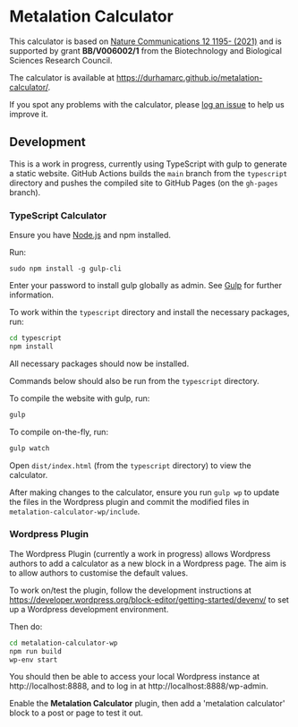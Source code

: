 # Metalation Calculator

This calculator is based on [Nature Communications 12 1195- (2021)](https://doi.org/10.1038/s41467-021-21479-8) and is supported by grant **BB/V006002/1** from the Biotechnology and Biological Sciences Research Council.

The calculator is available at https://durhamarc.github.io/metalation-calculator/.

If you spot any problems with the calculator, please [log an issue](https://github.com/DurhamARC/metalation-calculator/issues/new/choose) to help us improve it.

## Development

This is a work in progress, currently using TypeScript with gulp to generate a static website. GitHub Actions builds the `main` branch from the `typescript` directory and pushes the compiled site to GitHub Pages (on the `gh-pages` branch).


### TypeScript Calculator

Ensure you have [Node.js](https://nodejs.org/en/) and npm installed.

Run:

```
sudo npm install -g gulp-cli
```

Enter your password to install gulp globally as admin. See [Gulp](https://www.typescriptlang.org/docs/handbook/gulp.html) for further information.

To work within the `typescript` directory and install the necessary packages, run:

```bash
cd typescript
npm install
```

All necessary packages should now be installed.

Commands below should also be run from the `typescript` directory.

To compile the website with gulp, run:

```bash
gulp
```

To compile on-the-fly, run:

```bash
gulp watch
```

Open `dist/index.html` (from the `typescript` directory) to view the calculator.

After making changes to the calculator, ensure you run `gulp wp` to update the files in the Wordpress plugin and commit
the modified files in `metalation-calculator-wp/include`.

### Wordpress Plugin

The Wordpress Plugin (currently a work in progress) allows Wordpress authors to add a calculator as a new block in a
Wordpress page. The aim is to allow authors to customise the default values.

To work on/test the plugin, follow the development instructions at https://developer.wordpress.org/block-editor/getting-started/devenv/ to set up a Wordpress development environment.

Then do:

```bash
cd metalation-calculator-wp
npm run build
wp-env start
```

You should then be able to access your local Wordpress instance at http://localhost:8888, and to log in at
http://localhost:8888/wp-admin.

Enable the **Metalation Calculator** plugin, then add a 'metalation calculator' block to a post or page to test it out.
